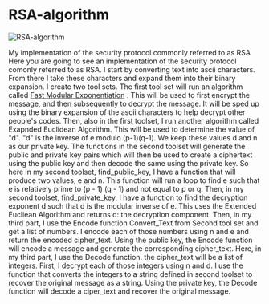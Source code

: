 # RSA-algorithm

![RSA-algorithm](https://github.com/mitch-henderson/RSA-algorithm/blob/main/DALL%C2%B7E%202023-03-04%2022.56.38%20-%203d%20render%20of%20The%20RSA%20algorithm%20(Rivest-Shamir-Adleman)%20%20in%20basquiat%20style.png?raw=true)

My implementation of the security protocol commonly referred to as RSA
Here you are going to see an implementation of the security protocol comonly referred to as RSA. I start by converting text into ascii characters. From there I take these characters and expand them into their binary expansion. I create two tool sets.
The first tool set will run an algorithm called [Fast Modular Exponentiation]([URL](https://www.khanacademy.org/computing/computer-science/cryptography/modarithmetic/a/fast-modular-exponentiation))
. This will be used to first encrypt the message, and then subsequently to decrypt the message. It will be sped up using the binary expansion of the ascii characters to help decrypt other people's codes.
Then, also in the first toolset, I run another algorithm called Exapnded Euclidean Algorithm. This will be used to determine the value of "d". "d" is the inverse of e modulo (p-1)(q-1). We keep these values d and n as our private key.
The functions in the second toolset will generate the public and private key pairs which will then be used to create a ciphertext using the public key and then decode the same using the private key. So here in my second toolset, find_public_key, I have a function that will produce two values, e and n. This function will run a loop to find e such that e is relatively prime to (p - 1) (q - 1) and not equal to p or q.
Then, in my second toolset, find_private_key, I have a function to find the decryption exponent d such that d is the modular inverse of e. This uses the Extended Eucliean Algorithm and returns d: the decryption component.
Then, in my third part, I use the Encode function Convert_Text from Second tool set and get a list of numbers. I encode each of those numbers using n and e and return the encoded cipher_text. Using the public key, the Encode function will encode a message and generate the corresponding cipher_text.
Here, in my third part, I use the Decode function. the cipher_text will be a list of integers. First, I decrypt each of those integers using n and d. I use the function that converts the integers to a string defined in second toolset to recover the original message as a string. Using the private key, the Decode function will decode a ciper_text and recover the original message.

